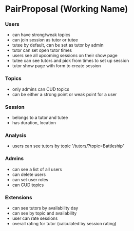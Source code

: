 # PairProposal (Working Name)

### Users
- can have strong/weak topics
- can join session as tutor or tutee
- tutee by default, can be set as tutor by admin
- tutor can set open tutor times
- users see all upcoming sessions on their show page
- tutee can see tutors and pick from times to set up session
- tutor show page with form to create session

### Topics
- only admins can CUD topics
- can be either a strong point or weak point for a user

### Session
- belongs to a tutor and tutee
- has duration, location

### Analysis
- users can see tutors by topic '/tutors/?topic=Battleship'

### Admins
- can see a list of all users
- can delete users
- can set user roles
- can CUD topics

### Extensions
- can see tutors by availability day
- can see by topic and availability
- user can rate sessions
- overall rating for tutor (calculated by session rating)
